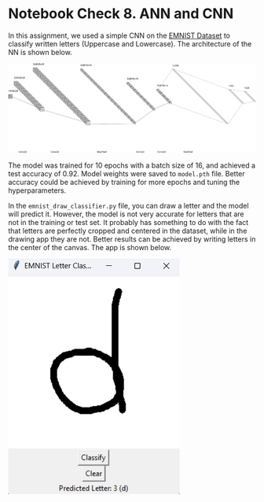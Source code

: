 # Notebook Check 8. ANN and CNN

In this assignment, we used a simple CNN on the [EMNIST Dataset](https://www.kaggle.com/datasets/crawford/emnist) to classify written letters (Uppercase and Lowercase). The architecture of the NN is shown below.

![Neural Network Architecture](./imgs/architecture.svg)

The model was trained for 10 epochs with a batch size of 16, and achieved a test accuracy of 0.92. Model weights were saved to `model.pth` file. Better accuracy could be achieved by training for more epochs and tuning the hyperparameters.

In the `emnist_draw_classifier.py` file, you can draw a letter and the model will predict it. However, the model is not very accurate for letters that are not in the training or test set. It probably has something to do with the fact that letters are perfectly cropped and centered in the dataset, while in the drawing app they are not. Better results can be achieved by writing letters in the center of the canvas. The app is shown below. 

![Drawing App](./imgs/app.png)
